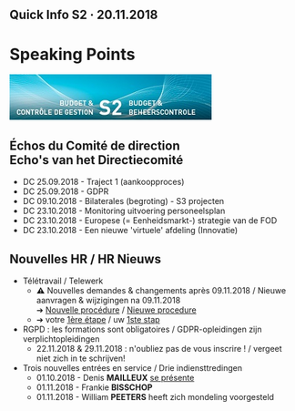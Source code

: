 <link rel="stylesheet" href="S2.css">

## Quick Info S2 &middot; 20.11.2018

# Speaking Points

![](header.jpg)

## &Eacute;chos du Comité de direction<br>Echo's van het Directiecomité

* DC 25.09.2018 - Traject 1 (aankoopproces)
* DC 25.09.2018 - GDPR
* DC 09.10.2018 - Bilaterales (begroting) - S3 projecten
* DC 23.10.2018 - Monitoring uitvoering personeelsplan
* DC 23.10.2018 - Europese (= Eenheidsmarkt-) strategie van de FOD
* DC 23.10.2018 - Een nieuwe 'virtuele' afdeling (Innovatie)

## Nouvelles HR / HR Nieuws

* Télétravail / Telewerk
    * **&#9888;** Nouvelles demandes & changements après 09.11.2018 / Nieuwe aanvragen & wijzigingen na 09.11.2018<br>&#10132; [Nouvelle procédure](Proc_teletravail.pdf) / [Nieuwe procedure](Proc_telewerk.pdf)
    * &#10132; votre [1ère étape](Fiche-info-teletravail.docx) / uw [1ste stap](Fiche-info-telewerk.docx)
* RGPD : les formations sont obligatoires / GDPR-opleidingen zijn verplichtopleidingen
    * 22.11.2018 & 29.11.2018 : n'oubliez pas de vous inscrire ! / vergeet niet zich in te schrijven!
* Trois nouvelles entrées en service / Drie indiensttredingen
    * 01.10.2018 - Denis <b>MAILLEUX</b> [se présente](Denis_Mailleux.md)
    * 01.11.2018 - Frankie <b>BISSCHOP</b>
    * 01.11.2018 - William <b>PEETERS</b> heeft zich mondeling voorgesteld

    